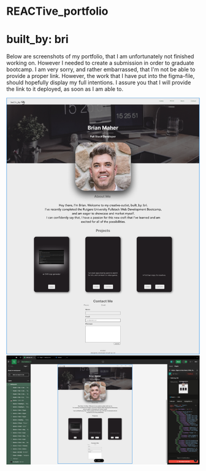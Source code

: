 # REACTive_portfolio
# built_by: bri

Below are screenshots of my portfolio, that I am unfortunately not finished working on. However I needed to create a submission in order to graduate bootcamp. 
I am very sorry, and rather embarrassed, that I'm not be able to provide a proper link. However, the work that I have put into the figma-file, should hopefully display my full intentions. 
I assure you that I will provide the link to it deployed, as soon as I am able to.


![built_by: bri](<REACTive_portfolio/src/assets/built_by_bri 2.png>)
![built_by: bri](<REACTive_portfolio/src/assets/built_by_bri-Figma 2.png>)